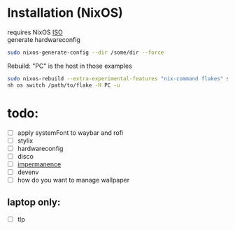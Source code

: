 # Installation (NixOS)
requires NixOS [ISO](https://nixos.org/download/#nixos-iso)  
generate hardwareconfig
```bash
sudo nixos-generate-config --dir /some/dir --force
```
Rebuild: "PC" is the host in those examples
```bash
sudo nixos-rebuild --extra-experimental-features "nix-command flakes" switch --flake github:zimtechmeister/nixos#PC
nh os switch /path/to/flake -H PC -u
```

# todo:
- [ ] apply systemFont to waybar and rofi
- [ ] stylix
- [ ] hardwareconfig
- [ ] disco
- [ ] [impermanence](https://github.com/nix-community/impermanence)
- [ ] devenv
- [ ] how do you want to manage wallpaper
## laptop only:
- [ ] tlp

